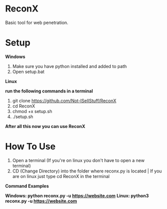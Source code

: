 # ReconX
Basic tool for web penetration.

# Setup

**Windows**
1. Make sure you have python installed and added to path
2. Open setup.bat

**Linux**

**run the following commands in a terminal**
1. git clone https://github.com/Not-ISellStuff/ReconX
2. cd ReconX
3. chmod +x setup.sh
4. ./setup.sh

**After all this now you can use ReconX**

# How To Use

1. Open a terminal (If you're on linux you don't have to open a new terminal)
2. CD (Change Directory) into the folder where reconx.py is located | If you are on linux just type cd ReconX in the terminal
   
**Command Examples**

**Windows: python reconx.py -u https://website.com**
**Linux: python3 reconx.py -u https://website.com**
